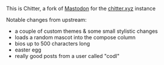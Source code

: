 [mastodon]: https://joinmastodon.org/
[chitter.xyz]: https://chitter.xyz/

This is Chitter, a fork of [Mastodon][] for the [chitter.xyz][] instance

Notable changes from upstream:

* a couple of custom themes & some small stylistic changes
* loads a random mascot into the compose column
* bios up to 500 characters long
* easter egg
* really good posts from a user called "codl"
